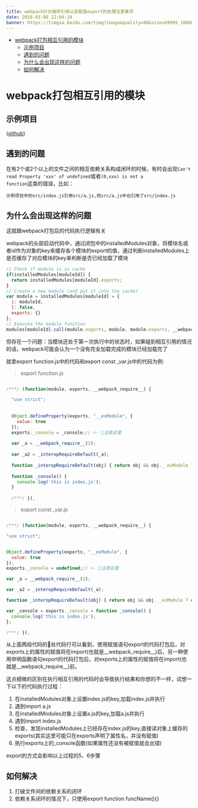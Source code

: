 ```yaml
---
title: webpack针对循环引用以及赋值export的处理注意事项
date: 2018-03-08 22:04:19
banner: https://timgsa.baidu.com/timg?image&quality=80&size=b9999_10000&sec=1520601513447&di=f808165460d1a50f4d6e2da81fff2ea5&imgtype=0&src=http%3A%2F%2Fwww.33lc.com%2Farticle%2FUploadPic%2F2012-8%2F2012831461959667.jpg
---
```


<!-- TOC -->

- [webpack打包相互引用的模块](#webpack打包相互引用的模块)
  - [示例项目](#示例项目)
  - [遇到的问题](#遇到的问题)
  - [为什么会出现这样的问题](#为什么会出现这样的问题)
  - [如何解决](#如何解决)

<!-- /TOC -->

# webpack打包相互引用的模块

## 示例项目

([github](https://github.com/hq229075284/blog-example-assets/tree/master/webpack%E9%92%88%E5%AF%B9%E5%BE%AA%E7%8E%AF%E5%BC%95%E7%94%A8%E4%BB%A5%E5%8F%8A%E8%B5%8B%E5%80%BCexport%E7%9A%84%E5%A4%84%E7%90%86%E6%B3%A8%E6%84%8F%E4%BA%8B%E9%A1%B9))

## 遇到的问题
在有2个或2个以上的文件之间的相互依赖关系构成闭环的时候，有时会出现<code>Can't read Property 'xxx' of undefined</code>或者<code>(0,xxx) is not a function</code>这类的错误，比如：

```
示例项目中的src/index.js引用src/a.js,而src/a.js中也引用了src/index.js
```

## 为什么会出现这样的问题

<!-- more -->

这就跟webpack打包后的代码执行逻辑有关

webpack的头部启动代码中，通过闭包中的installedModules对象，将模块名或者id作为对象的key来缓存各个模块的export的值，通过判断installedModules上是否缓存了对应模块的key来判断是否已经加载了模块

```javascript
// Check if module is in cache
if(installedModules[moduleId]) {
  return installedModules[moduleId].exports;
}
// Create a new module (and put it into the cache)
var module = installedModules[moduleId] = {
  i: moduleId,
  l: false,
  exports: {}
};
// Execute the module function
modules[moduleId].call(module.exports, module, module.exports, __webpack_require__)
```

但存在一个问题：当模块还处于第一次执行中的状态时，如果碰到相互引用的情况的话，webpack可能会认为一个没有完全加载完成的模块已经加载完了

就拿export function.js中的代码和export const _var.js中的代码为例:

> export function.js

```javascript

/***/ (function(module, exports, __webpack_require__) {

  "use strict";
  
  
  Object.defineProperty(exports, "__esModule", {
    value: true
  });
  exports._console = _console;// <- 📢注意这里
  
  var _a = __webpack_require__(2);
  
  var _a2 = _interopRequireDefault(_a);
  
  function _interopRequireDefault(obj) { return obj && obj.__esModule ? obj : { default: obj }; }
  
  function _console() {
    console.log('this is index.js');
  }
  
  /***/ }),
```

> export const _var.js

```javascript

/***/ (function(module, exports, __webpack_require__) {

"use strict";


Object.defineProperty(exports, "__esModule", {
  value: true
});
exports._console = undefined;// <- 📢注意这里

var _a = __webpack_require__(2);

var _a2 = _interopRequireDefault(_a);

function _interopRequireDefault(obj) { return obj && obj.__esModule ? obj : { default: obj }; }

var _console = exports._console = function _console() {
  console.log('this is index.js');
};

/***/ }),
```

从上面两段代码的📢处代码行可以看到，使用赋值语句export的代码打包后，对exports上的属性的赋值将在import(也就是__webpack_require__)后，另一种使用申明函数语句export的代码打包后，对exports上的属性的赋值将在import(也就是__webpack_require__)前。

这点细微的区别在执行相互引用的代码时会导致执行结果和你想的不一样，试想一下以下的代码执行过程：

1. 在installedModules对象上设置index.js的key,加载index.js并执行
2. 遇到import a.js
3. 在installedModules对象上设置a.js的key,加载a.js并执行
4. 遇到import index.js
5. 检查，发现installedModules上已经存在index.js的key,直接读对象上缓存的exports(其实这里可能只在exports声明了属性名，并没有赋值)
6. 执行exports上的_console函数(如果属性还没有被赋值就会出错)

export的方式会影响以上过程的5、6步骤

## 如何解决
1. 打破文件间的依赖关系的闭环
2. 依赖关系闭环的情况下，只使用export function funcName(){}
